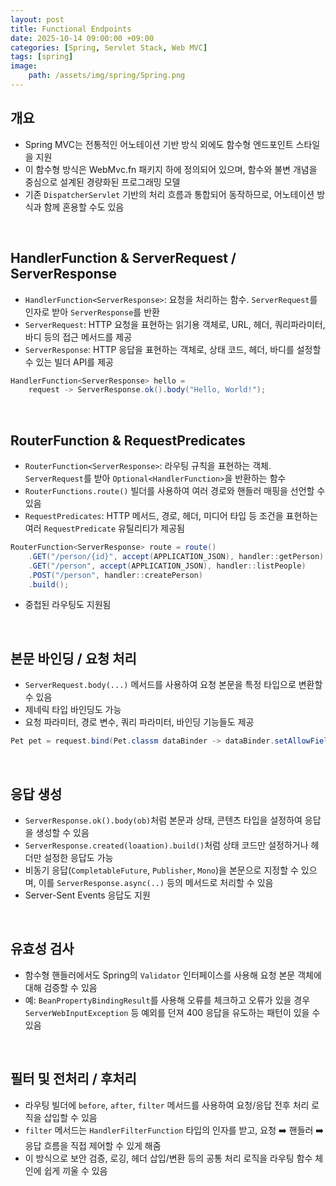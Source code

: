 ```yaml
---
layout: post
title: Functional Endpoints
date: 2025-10-14 09:00:00 +09:00
categories: [Spring, Servlet Stack, Web MVC]
tags: [spring]
image:
    path: /assets/img/spring/Spring.png
---
```


## 개요

- Spring MVC는 전통적인 어노테이션 기반 방식 외에도 함수형 엔드포인트 스타일을 지원
- 이 함수형 방식은 WebMvc.fn 패키지 하에 정의되어 있으며, 함수와 불변 개념을 중심으로 설계된 경량화된 프로그래밍 모델
- 기존 `DispatcherServlet` 기반의 처리 흐름과 통합되어 동작하므로, 어노테이션 방식과 함께 혼용할 수도 있음

<br>

## HandlerFunction & ServerRequest / ServerResponse

- `HandlerFunction<ServerResponse>`: 요청을 처리하는 함수. `ServerRequest`를 인자로 받아 `ServerResponse`를 반환
- `ServerRequest`: HTTP 요청을 표현하는 읽기용 객체로, URL, 헤더, 쿼리파라미터, 바디 등의 접근 메서드를 제공
- `ServerResponse`: HTTP 응답을 표현하는 객체로, 상태 코드, 헤더, 바디를 설정할 수 있는 빌더 API를 제공

```java
HandlerFunction<ServerResponse> hello = 
    request -> ServerResponse.ok().body("Hello, World!");
```

<br>

## RouterFunction & RequestPredicates

- `RouterFunction<ServerResponse>`: 라우팅 규칙을 표현하는 객체. `ServerRequest`를 받아 `Optional<HandlerFunction>`을 반환하는 함수
- `RouterFunctions.route()` 빌더를 사용하여 여러 경로와 핸들러 매핑을 선언할 수 있음
- `RequestPredicates`: HTTP 메서드, 경로, 헤더, 미디어 타입 등 조건을 표현하는 여러 `RequestPredicate` 유틸리티가 제공됨

```java
RouterFunction<ServerResponse> route = route()
    .GET("/person/{id}", accept(APPLICATION_JSON), handler::getPerson)
    .GET("/person", accept(APPLICATION_JSON), handler::listPeople)
    .POST("/person", handler::createPerson)
    .build();
```

- 중첩된 라우팅도 지원됨

<br>

## 본문 바인딩 / 요청 처리

- `ServerRequest.body(...)` 메서드를 사용하여 요청 본문을 특정 타입으로 변환할 수 있음
- 제네릭 타입 바인딩도 가능
- 요청 파라미터, 경로 변수, 쿼리 파라미터, 바인딩 기능들도 제공

```java
Pet pet = request.bind(Pet.classm dataBinder -> dataBinder.setAllowFields("name"));
```

<br>

## 응답 생성

- `ServerResponse.ok().body(ob)`처럼 본문과 상태, 콘텐츠 타입을 설정하여 응답을 생성할 수 있음
- `ServerResponse.created(loaation).build()`처럼 상태 코드만 설정하거나 헤더만 설정한 응답도 가능
- 비동기 응답(`CompletableFuture`, `Publisher`, `Mono`)을 본문으로 지정할 수 있으며, 이를 `ServerResponse.async(..)` 등의 메서드로 처리할 수 있음
- Server-Sent Events 응답도 지원

<br>

## 유효성 검사

- 함수형 핸들러에서도 Spring의 `Validator` 인터페이스를 사용해 요청 본문 객체에 대해 검증할 수 있음
- 예: `BeanPropertyBindingResult`를 사용해 오류를 체크하고 오류가 있을 경우 `ServerWebInputException` 등 예외를 던져 400 응답을 유도하는 패턴이 있을 수 있음

<br>

## 필터 및 전처리 / 후처리

- 라우팅 빌더에 `before`, `after`, `filter` 메서드를 사용하여 요청/응답 전후 처리 로직을 삽입할 수 있음
- `filter` 메서드는 `HandlerFilterFunction` 타입의 인자를 받고, 요청 ➡️ 핸들러 ➡️ 응답 흐름을 직접 제어할 수 있게 해줌
- 이 방식으로 보안 검증, 로깅, 헤더 삽입/변환 등의 공통 처리 로직을 라우팅 함수 체인에 쉽게 끼울 수 있음

<br>

